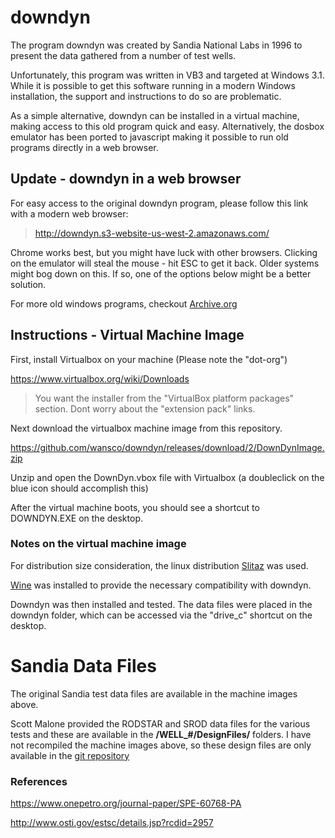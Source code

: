 # downdyn

The program downdyn was created by Sandia National Labs in 1996 to present the data gathered from a number of test wells.

Unfortunately, this program was written in VB3 and targeted at Windows 3.1. While it is possible to get this software running in a modern Windows installation, the support and instructions to do so are problematic.

As a simple alternative, downdyn can be installed in a virtual machine, making access to this old program quick and easy. Alternatively, the dosbox emulator has been ported to javascript making it possible to run old programs directly in a web browser.

## Update - downdyn in a web browser
For easy access to the original downdyn program, please follow this link with a modern web browser:

> http://downdyn.s3-website-us-west-2.amazonaws.com/

Chrome works best, but you might have luck with other browsers. Clicking on the emulator will steal the mouse - hit ESC to get it back. Older systems might bog down on this. If so, one of the options below might be a better solution.

For more old windows programs, checkout [Archive.org](https://archive.org/details/softwarelibrary_win3&tab=collection)


## Instructions - Virtual Machine Image
First, install Virtualbox on your machine (Please note the "dot-org")

https://www.virtualbox.org/wiki/Downloads

> You want the installer from the "VirtualBox platform packages" section. Dont worry about the "extension pack" links.

Next download the virtualbox machine image from this repository. 

https://github.com/wansco/downdyn/releases/download/2/DownDynImage.zip

Unzip and open the DownDyn.vbox file with Virtualbox (a doubleclick on the blue icon should accomplish this)


After the virtual machine boots, you should see a shortcut to DOWNDYN.EXE on the desktop.




### Notes on the virtual machine image
For distribution size consideration, the linux distribution [Slitaz](http://www.slitaz.org/en/) was used.

[Wine](https://www.winehq.org/) was installed to provide the necessary compatibility with downdyn.

Downdyn was then installed and tested. The data files were placed in the downdyn folder, which can be accessed via the "drive_c" shortcut on the desktop.




# Sandia Data Files
The original Sandia test data files are available in the machine images above.

Scott Malone provided the RODSTAR and SROD data files for the various tests and these are available in the **/WELL_#/DesignFiles/** folders. I have not recompiled the machine images above, so these design files are only available in the [git repository](https://github.com/wansco/downdyn)




### References
https://www.onepetro.org/journal-paper/SPE-60768-PA

http://www.osti.gov/estsc/details.jsp?rcdid=2957
